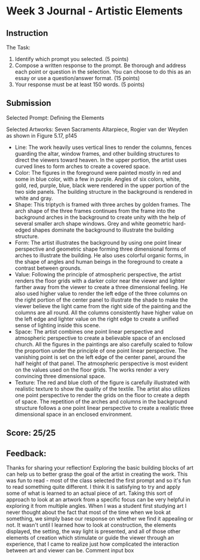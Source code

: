 # Week 3 Journal - Artistic Elements
## Instruction


The Task:
1. Identify which prompt you selected. (5 points)
1. Compose a written response to the prompt. Be thorough and address each point or question in the selection. You can choose to do this as an essay or use a question/answer format. (15 points)
1. Your response must be at least 150 words. (5 points)

## Submission

Selected Prompt: Defining the Elements

Selected Artworks: Seven Sacraments Altarpiece, Rogier van der Weyden as shown in Figure 5.17, p145

* Line: The work heavily uses vertical lines to render the columns, fences guarding the altar, window frames, and other building structures to direct the viewers toward heaven. In the upper portion, the artist uses curved lines to form arches to create a covered space.
* Color: The figures in the foreground were painted mostly in red and some in blue color, with a few in purple. Angles of six colors, white, gold, red, purple, blue, black were rendered in the upper portion of the two side panels. The building structure in the background is rendered in white and gray.
* Shape: This triptych is framed with three arches by golden frames. The arch shape of the three frames continues from the frame into the background arches in the background to create unity with the help of several smaller arch shape windows. Grey and white geometric hard-edged shapes dominate the background to illustrate the building structure. 
* Form: The artist illustrates the background by using one point linear perspective and geometric shape forming three dimensional forms of arches to illustrate the building. He also uses colorful organic forms, in the shape of angles and human beings in the foreground to create a contrast between grounds.   
* Value: Following the principle of atmospheric perspective, the artist renders the floor grids with a darker color near the viewer and lighter farther away from the viewer to create a three dimensional feeling. He also used higher value to render the left edge of the three columns on the right portion of the center panel to illustrate the shade to make the viewer believe the light came from the right side of the painting and the columns are all round. All the columns consistently have higher value on the left edge and lighter value on the right edge to create a unified sense of lighting inside this scene. 
* Space: The artist combines one point linear perspective and atmospheric perspective to create a believable space of an enclosed church. All the figures in the paintings are also carefully scaled to follow the proportion under the principle of one point linear perspective. The vanishing point is set on the left edge of the center panel, around the half height of that panel. The atmospheric perspective is most evident on the values used on the floor grids. The works render a very convincing three dimensional space.
* Texture: The red and blue cloth of the figure is carefully illustrated with realistic texture to show the quality of the textile. The artist also utilizes one point perspective to render the grids on the floor to create a depth of space. The repetition of the arches and columns in the background structure follows a one point linear perspective to create a realistic three dimensional space in an enclosed environment.
  
## Score: 25/25

## Feedback:
Thanks for sharing your reflection! Exploring the basic building blocks of art can help us to better grasp the goal of the artist in creating the work. This was fun to read - most of the class selected the first prompt and so it's fun to read something quite different. I think it is satisfying to try and apply some of what is learned to an actual piece of art. Taking this sort of approach to look at an artwork from a specific focus can be very helpful in exploring it from multiple angles. When I was a student first studying art I never thought about the fact that most of the time when we look at something, we simply base our response on whether we find it appealing or not. It wasn't until I learned how to look at construction, the elements displayed, the setting, the way light is presented, and all of those other elements of creation which stimulate or guide the viewer through an experience, that I came to realize just how complicated the interaction between art and viewer can be.
Comment input box

